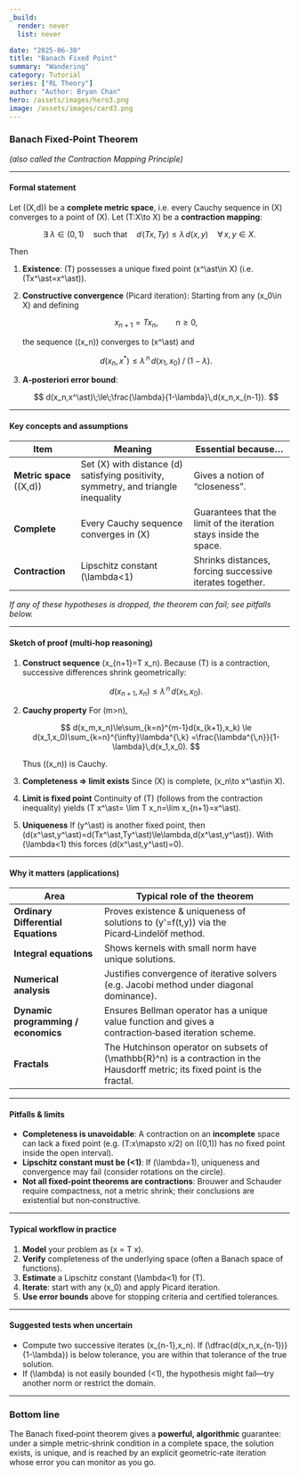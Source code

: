 ```yaml
---
_build:
  render: never
  list: never

date: "2025-06-30"
title: "Banach Fixed Point"
summary: "Wandering"
category: Tutorial
series: ["RL Theory"]
author: "Author: Bryan Chan"
hero: /assets/images/hero3.png
image: /assets/images/card3.png
---
```


### Banach Fixed‑Point Theorem

*(also called the Contraction Mapping Principle)*

---

#### Formal statement

Let \((X,d)\) be a **complete metric space**, i.e. every Cauchy sequence in \(X\) converges to a point of \(X\).
Let \(T:X\to X\) be a **contraction mapping**:

$$
\exists\;\lambda\in(0,1)\quad\text{such that}\quad 
d\!\bigl(Tx,Ty\bigr)\le\lambda\,d(x,y)\quad\forall\,x,y\in X .
$$

Then

1. **Existence**: \(T\) possesses a unique fixed point \(x^\ast\in X\) (i.e. \(Tx^\ast=x^\ast\)).

2. **Constructive convergence** (Picard iteration): Starting from any \(x_0\in X\) and defining

   $$
   x_{n+1}=T x_n,\qquad n\ge 0 ,
   $$

   the sequence \((x_n)\) converges to \(x^\ast\) and

   $$
   d(x_n,x^\ast)\le \lambda^{\,n}\,d(x_1,x_0)\;\bigl/\;(1-\lambda).
   $$

3. **A‑posteriori error bound**:

   $$
   d(x_n,x^\ast)\;\le\;\frac{\lambda}{1-\lambda}\,d(x_n,x_{n-1}).
   $$

---

#### Key concepts and assumptions

| Item                     | Meaning                                                                            | Essential because…                                                 |
| ------------------------ | ---------------------------------------------------------------------------------- | ------------------------------------------------------------------ |
| **Metric space** \((X,d)\) | Set \(X\) with distance \(d\) satisfying positivity, symmetry, and triangle inequality | Gives a notion of “closeness”.                                     |
| **Complete**             | Every Cauchy sequence converges in \(X\)                                             | Guarantees that the limit of the iteration stays inside the space. |
| **Contraction**          | Lipschitz constant \(\lambda<1\)                                                     | Shrinks distances, forcing successive iterates together.           |

*If any of these hypotheses is dropped, the theorem can fail; see pitfalls below.*

---

#### Sketch of proof (multi‑hop reasoning)

1. **Construct sequence**
   \(x_{n+1}=T x_n\).
   Because \(T\) is a contraction, successive differences shrink geometrically:

   $$
   d(x_{n+1},x_n)\le\lambda^{\,n}\,d(x_1,x_0).
   $$

2. **Cauchy property**
   For \(m>n\),

   $$
   d(x_m,x_n)\le\sum_{k=n}^{m-1}d(x_{k+1},x_k)
   \le d(x_1,x_0)\sum_{k=n}^{\infty}\lambda^{\,k}
   =\frac{\lambda^{\,n}}{1-\lambda}\,d(x_1,x_0).
   $$

   Thus \((x_n)\) is Cauchy.

3. **Completeness ⇒ limit exists**
   Since \(X\) is complete, \(x_n\to x^\ast\in X\).

4. **Limit is fixed point**
   Continuity of \(T\) (follows from the contraction inequality) yields
   \(T x^\ast= \lim T x_n=\lim x_{n+1}=x^\ast\).

5. **Uniqueness**
   If \(y^\ast\) is another fixed point, then
   \(d(x^\ast,y^\ast)=d(Tx^\ast,Ty^\ast)\le\lambda\,d(x^\ast,y^\ast)\).
   With \(\lambda<1\) this forces \(d(x^\ast,y^\ast)=0\).

---

#### Why it matters (applications)

| Area                                | Typical role of the theorem                                                                                                    |
| ----------------------------------- | ------------------------------------------------------------------------------------------------------------------------------ |
| **Ordinary Differential Equations** | Proves existence & uniqueness of solutions to \(y'=f(t,y)\) via the Picard‑Lindelöf method.                                      |
| **Integral equations**              | Shows kernels with small norm have unique solutions.                                                                           |
| **Numerical analysis**              | Justifies convergence of iterative solvers (e.g. Jacobi method under diagonal dominance).                                      |
| **Dynamic programming / economics** | Ensures Bellman operator has a unique value function and gives a contraction‑based iteration scheme.                           |
| **Fractals**                        | The Hutchinson operator on subsets of \(\mathbb{R}^n\) is a contraction in the Hausdorff metric; its fixed point is the fractal. |

---

#### Pitfalls & limits

* **Completeness is unavoidable**: A contraction on an **incomplete** space can lack a fixed point (e.g. \(T:x\mapsto x/2\) on \((0,1)\) has no fixed point inside the open interval).
* **Lipschitz constant must be \(<1\)**: If \(\lambda=1\), uniqueness and convergence may fail (consider rotations on the circle).
* **Not all fixed‑point theorems are contractions**: Brouwer and Schauder require compactness, not a metric shrink; their conclusions are existential but non‑constructive.

---

#### Typical workflow in practice

1. **Model** your problem as \(x = T x\).
2. **Verify** completeness of the underlying space (often a Banach space of functions).
3. **Estimate** a Lipschitz constant \(\lambda<1\) for \(T\).
4. **Iterate**: start with any \(x_0\) and apply Picard iteration.
5. **Use error bounds** above for stopping criteria and certified tolerances.

---

#### Suggested tests when uncertain

* Compute two successive iterates \(x_{n-1},x_n\). If
  \(\dfrac{d(x_n,x_{n-1})}{1-\lambda}\) is below tolerance, you are within that tolerance of the true solution.
* If \(\lambda\) is not easily bounded \(<1\), the hypothesis might fail—try another norm or restrict the domain.

---

### Bottom line

The Banach fixed‑point theorem gives a **powerful, algorithmic** guarantee: under a simple metric‑shrink condition in a complete space, the solution exists, is unique, and is reached by an explicit geometric‑rate iteration whose error you can monitor as you go.
